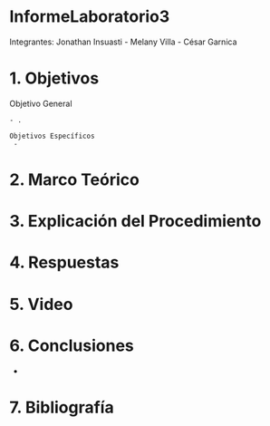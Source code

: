# InformeLaboratorio3

Integrantes: Jonathan Insuasti - Melany  Villa - César Garnica 

# 1. Objetivos 

Objetivo General
     
    - .      
    
    Objetivos Específicos
     - 


# 2. Marco Teórico



# 3. Explicación  del Procedimiento


#  4. Respuestas 



# 5. Video



# 6. Conclusiones

-


# 7. Bibliografía 


